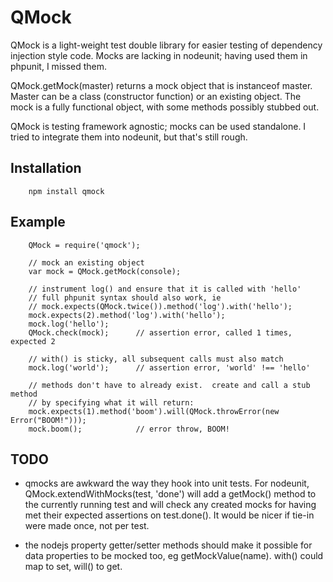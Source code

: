 QMock
=====

QMock is a light-weight test double library for easier testing of
dependency injection style code.  Mocks are lacking in nodeunit; having
used them in phpunit, I missed them.

QMock.getMock(master) returns a mock object that is instanceof master.
Master can be a class (constructor function) or an existing object.
The mock is a fully functional object, with some methods possibly stubbed out.

QMock is testing framework agnostic; mocks can be used standalone.  I tried
to integrate them into nodeunit, but that's still rough.

Installation
------------

        npm install qmock

Example
-------

        QMock = require('qmock');

        // mock an existing object
        var mock = QMock.getMock(console);

        // instrument log() and ensure that it is called with 'hello'
        // full phpunit syntax should also work, ie
        // mock.expects(QMock.twice()).method('log').with('hello');
        mock.expects(2).method('log').with('hello');
        mock.log('hello');
        QMock.check(mock);      // assertion error, called 1 times, expected 2

        // with() is sticky, all subsequent calls must also match
        mock.log('world');      // assertion error, 'world' !== 'hello'

        // methods don't have to already exist.  create and call a stub method
        // by specifying what it will return:
        mock.expects(1).method('boom').will(QMock.throwError(new Error("BOOM!")));
        mock.boom();            // error throw, BOOM!

TODO
----

- qmocks are awkward the way they hook into unit tests.  For nodeunit,
  QMock.extendWithMocks(test, 'done') will add a getMock() method to the currently
  running test and will check any created mocks for having met their expected
  assertions on test.done().  It would be nicer if tie-in were made once, not
  per test.

- the nodejs property getter/setter methods should make it possible for data
  properties to be mocked too, eg getMockValue(name).  with() could map to
  set, will() to get.
